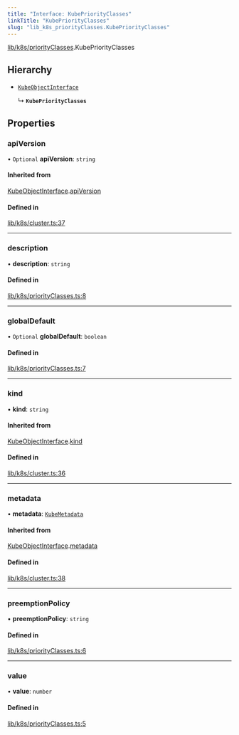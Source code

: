 ```yaml
---
title: "Interface: KubePriorityClasses"
linkTitle: "KubePriorityClasses"
slug: "lib_k8s_priorityClasses.KubePriorityClasses"
---
```


[lib/k8s/priorityClasses](../modules/lib_k8s_priorityClasses.md).KubePriorityClasses

## Hierarchy

- [`KubeObjectInterface`](lib_k8s_cluster.KubeObjectInterface.md)

  ↳ **`KubePriorityClasses`**

## Properties

### apiVersion

• `Optional` **apiVersion**: `string`

#### Inherited from

[KubeObjectInterface](lib_k8s_cluster.KubeObjectInterface.md).[apiVersion](lib_k8s_cluster.KubeObjectInterface.md#apiversion)

#### Defined in

[lib/k8s/cluster.ts:37](https://github.com/headlamp-k8s/headlamp/blob/1093c364/frontend/src/lib/k8s/cluster.ts#L37)

___

### description

• **description**: `string`

#### Defined in

[lib/k8s/priorityClasses.ts:8](https://github.com/headlamp-k8s/headlamp/blob/1093c364/frontend/src/lib/k8s/priorityClasses.ts#L8)

___

### globalDefault

• `Optional` **globalDefault**: `boolean`

#### Defined in

[lib/k8s/priorityClasses.ts:7](https://github.com/headlamp-k8s/headlamp/blob/1093c364/frontend/src/lib/k8s/priorityClasses.ts#L7)

___

### kind

• **kind**: `string`

#### Inherited from

[KubeObjectInterface](lib_k8s_cluster.KubeObjectInterface.md).[kind](lib_k8s_cluster.KubeObjectInterface.md#kind)

#### Defined in

[lib/k8s/cluster.ts:36](https://github.com/headlamp-k8s/headlamp/blob/1093c364/frontend/src/lib/k8s/cluster.ts#L36)

___

### metadata

• **metadata**: [`KubeMetadata`](lib_k8s_cluster.KubeMetadata.md)

#### Inherited from

[KubeObjectInterface](lib_k8s_cluster.KubeObjectInterface.md).[metadata](lib_k8s_cluster.KubeObjectInterface.md#metadata)

#### Defined in

[lib/k8s/cluster.ts:38](https://github.com/headlamp-k8s/headlamp/blob/1093c364/frontend/src/lib/k8s/cluster.ts#L38)

___

### preemptionPolicy

• **preemptionPolicy**: `string`

#### Defined in

[lib/k8s/priorityClasses.ts:6](https://github.com/headlamp-k8s/headlamp/blob/1093c364/frontend/src/lib/k8s/priorityClasses.ts#L6)

___

### value

• **value**: `number`

#### Defined in

[lib/k8s/priorityClasses.ts:5](https://github.com/headlamp-k8s/headlamp/blob/1093c364/frontend/src/lib/k8s/priorityClasses.ts#L5)
